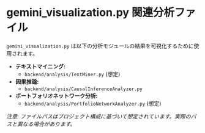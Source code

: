 # gemini_visualization.py 関連分析ファイル

`gemini_visualization.py` は以下の分析モジュールの結果を可視化するために使用されます。

- **テキストマイニング:**
  - `backend/analysis/TextMiner.py` (想定)
- **因果推論:**
  - `backend/analysis/CausalInferenceAnalyzer.py`
- **ポートフォリオネットワーク分析:**
  - `backend/analysis/PortfolioNetworkAnalyzer.py` (想定)

*注意: ファイルパスはプロジェクト構成に基づいて想定されています。実際のパスと異なる場合があります。*